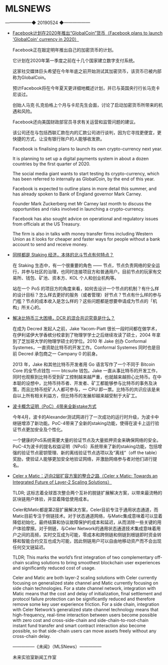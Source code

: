 # ​MLSNEWS
——————◆
20190524
◆——————
* [Facebook计划在2020年推出“GlobalCoin”货币（Facebook plans to launch 'GlobalCoin' currency in 2020）](https://www.bbc.com/news/business-48383460?ref=tokendaily)

  Facebook正在敲定明年推出自己的加密货币的计划。

  它计划在2020年第一季度之前在十几个国家建立数字支付系统。

  这家社交媒体巨头希望在今年年底之前开始测试其加密货币，该货币已被内部称为GlobalCoin。

  预计Facebook将在今年夏天更详细地概述计划，并已与英国央行行长马克卡尼谈过。

  创始人马克·扎克伯格上个月与卡尼先生会面，讨论了启动加密货币所带来的机遇和风险。

  Facebook还向美国财政部官员寻求有关运营和监管问题的建议。

  该公司还在与包括西联汇款在内的汇款公司进行谈判，因为它寻找更便宜，更快捷的方式，让没有银行账户的人能够收发款。

  Facebook is finalising plans to launch its own crypto-currency next year.

  It is planning to set up a digital payments system in about a dozen countries by the first quarter of 2020.

  The social media giant wants to start testing its crypto-currency, which has been referred to internally as GlobalCoin, by the end of this year.

  Facebook is expected to outline plans in more detail this summer, and has already spoken to Bank of England governor Mark Carney.

  Founder Mark Zuckerberg met Mr Carney last month to discuss the opportunities and risks involved in launching a crypto-currency.

  Facebook has also sought advice on operational and regulatory issues from officials at the US Treasury.

  The firm is also in talks with money transfer firms including Western Union as it looks for cheaper and faster ways for people without a bank account to send and receive money.
* [同样都是 Staking 经济，本体的北斗节点有何特点？](https://mp.weixin.qq.com/s/oaIINcss7OKH9uKVq5__aw)

  在 Staking 生态中，有一个很重要的角色 —— 节点，节点负责网络的安全运行，并参与社区的治理，也同时连接项目方和普通用户。目前节点的玩家有交易所、钱包、矿池、资本方、KOL 个人和创业机构等。

  站在一个 PoS 的项目方的角度来看，如何去设计一个节点的机制？有什么样的设计目标？怎么样去更好的服务（或者管理）好节点？节点有什么样的参与门槛？节点的成本收入是怎么样的？这些问题都是想要申请成为节点的「机构」所关心的。
* [解决比特币三大困境，DCR 的混合共识究竟是什么？](https://mp.weixin.qq.com/s?__biz=MzU3MDM2NTE4NA==&mid=2247486118&idx=1&sn=59f713af9ac659601799e4ac5af6bb45&chksm=fcf1cec9cb8647dfe87979a6909f1f91462e90a743d40d67eaf57958c3ce953f7b48ebb0bcb8&scene=0&xtrack=1)

  在成为 Decred 发起人之前，Jake Yacom-Piatt 很长一段时间都在做学术，在伊利诺伊大学香槟分校拿到了物理学学士之后继续攻读了硕士，2004 年拿到了芝加哥大学的物理学硕士的学位。2010 年 Jake 创办 Conformal Systemes，一直资助比特币的开发工作。Conformal Systemes 同时也是目前 Decred 承包商之一 Campany 0 的前身。
  
  2013 年，Jake 和其他比特币开发者用 Go 语言写作了一个不同于 Bitcoin Core 的全节点钱包 —— btcsuite 钱包。Jake 一直从事比特币的开发工作，同时也观察到比特币受到矿工控制越来越严重，也就越来越担心比特币。在中本聪的设想中，比特币持币者、开发者、矿工都能够参与比特币的事务及决策，而且比特币挖矿人人都可参与，一 CPU 即一票。比特币的共识应该是来自以上所有相关利益方，但比特币的发展却越来越受制于大矿工。
* [波卡概念证明（PoC）4带来全新stake方式](https://mp.weixin.qq.com/s/9ri6LBXbBEYkvBdhCESh4A)

  今年4月，波卡的Alexander测试网进行了一次成功的运行时升级，为波卡中继链增添了新功能。PoC-4带来了全新的staking功能，使得在波卡上运行验证节点更加安全及个性化。

  一个健康的PoS系统需要大量的验证节点及大量抵押资金来确保网络的安全。PoC-4为波卡的提名权益证明（NPoS）系统带来了新的staking功能，包括增强的验证节点密钥管理、新的离线验证节点选项以及“离线”（off the table）奖励，使验证人能够更加安全地验证网络，并激励网络参与者对他们进行提名。
* [Celer x Matic：迈向2层扩容方案的整合之路（Celer x Matic: Towards an Integrated Future of Layer-2 Scaling Solutions）](https://medium.com/celer-network/celer-x-matic-towards-an-integrated-future-of-layer-2-scaling-solutions-b497f114add3)

  TLDR; 这标志着全球首次整合两个互补的脱链扩展解决方案，以带来最流畅的区块链用户体验，并显着降低使用成本。

  Celer和Matic都是第2层扩展解决方案，Celer目前专注于通用状态通道，而Matic目前专注于侧链技术。对于状态通道网络，与Matic集成意味着可以显着降低初始化，最终结算和协议故障保护的成本和延迟，从而消除一些关键的用户体验摩擦。对于侧链，与Celer Network的通用状态通道技术集成意味着用户之间的高频，实时交互成为可能，零成本和跨侧链和侧链到根链即时资金转移和智能合约交互也成为可能，因此侧链用户可以自由地移动资产而不会出现任何交叉链延迟。

  TLDR; This marks the world’s first integration of two complementary off-chain scaling solutions to bring smoothest blockchain user experiences and significantly reduced cost of usage.

  Celer and Matic are both layer-2 scaling solutions with Celer currently focusing on generalized state channel and Matic currently focusing on side chain technologies. For a state channel network, integration with Matic means that the cost and delay of initialization, final settlement and protocol failure protection can be significantly reduced and therefore remove some key user experience friction. For a side chain, integration with Celer Network’s generalized state channel technology means that high-frequency, real-time interaction between users become possible with zero cost and cross-side-chain and side-chain-to-root-chain instant fund transfer and smart contract interaction also become possible, so that side-chain users can move assets freely without any cross-chain delay.
  
  —————《未闻》（MLSNews）—————
                    
  未来实验室新闻工作室

